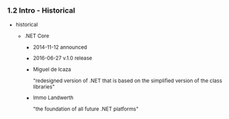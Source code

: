 ### 1.2 Intro - Historical

<small>

*   historical

    *  .NET Core 

        *   2014-11-12 announced

        *   2016-06-27 v.1.0 release

        *   Miguel de Icaza 
    
            "redesigned version of .NET that is based on the simplified version of the class libraries"

        *   Immo Landwerth 

            "the foundation of all future .NET platforms"

</small>